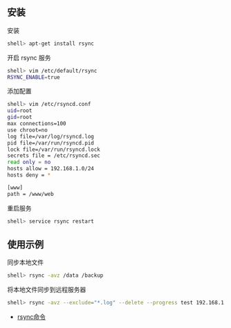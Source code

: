 ## 安装

安装

```sh
shell> apt-get install rsync
```

开启 rsync 服务 

```sh
shell> vim /etc/default/rsync
RSYNC_ENABLE=true
```

添加配置

```sh
shell> vim /etc/rsyncd.conf 
uid=root
gid=root
max connections=100
use chroot=no
log file=/var/log/rsyncd.log
pid file=/var/run/rsyncd.pid
lock file=/var/run/rsyncd.lock
secrets file = /etc/rsyncd.sec
read only = no
hosts allow = 192.168.1.0/24
hosts deny = *

[www]
path = /www/web
```

重启服务

```sh
shell> service rsync restart
```

## 使用示例

同步本地文件

```sh
shell> rsync -avz /data /backup
```

将本地文件同步到远程服务器

```sh
shell> rsync -avz --exclude="*.log" --delete --progress test 192.168.1.2::www
```

- [rsync命令](http://man.linuxde.net/rsync)
